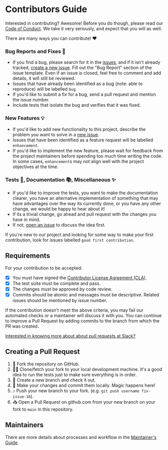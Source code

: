 # Contributors Guide

Interested in contributing? Awesome! Before you do though, please read our
[Code of Conduct](https://slackhq.github.io/code-of-conduct). We take it very seriously, and expect that you will as
well.

There are many ways you can contribute! ❤️

### Bug Reports and Fixes 🐞
-  If you find a bug, please search for it in the [issues](https://github.com/slackhq/keeper/issues), and if it isn't already tracked,
   [create a new issue](https://github.com/slackhq/keeper/issues/new). Fill out the "Bug Report" section of the issue template. Even if an issue is closed, feel free to comment and add details, it will still
   be reviewed.
-  Issues that have already been identified as a bug (note: able to reproduce) will be labelled `bug`.
-  If you'd like to submit a fix for a bug, send a pull request and mention the issue number.
  -  Include tests that isolate the bug and verifies that it was fixed.

### New Features 💡
-  If you'd like to add new functionality to this project, describe the problem you want to solve in a [new issue](https://github.com/slackhq/keeper/issues/new).
-  Issues that have been identified as a feature request will be labelled `enhancement`.
-  If you'd like to implement the new feature, please wait for feedback from the project
   maintainers before spending too much time writing the code. In some cases, `enhancement`s may
   not align well with the project objectives at the time.

### Tests 🔎, Documentation 📚, Miscellaneous ✨
-  If you'd like to improve the tests, you want to make the documentation clearer, you have an
   alternative implementation of something that may have advantages over the way its currently
   done, or you have any other change, we would be happy to hear about it!
  -  If its a trivial change, go ahead and pull request with the changes you have in mind.
  -  If not, [open an issue](https://github.com/slackhq/keeper/issues/new) to discuss the idea first.

If you're new to our project and looking for some way to make your first contribution, look for
issues labelled `good first contribution`.

## Requirements

For your contribution to be accepted:

- [x] You must have signed the [Contributor License Agreement (CLA)](https://cla-assistant.io/slackhq/keeper).
- [x] The test suite must be complete and pass.
- [x] The changes must be approved by code review.
- [x] Commits should be atomic and messages must be descriptive. Related issues should be mentioned by issue number.

If the contribution doesn't meet the above criteria, you may fail our automated checks or a maintainer will discuss it with you. You can continue to improve a Pull Request by adding commits to the branch from which the PR was created.

[Interested in knowing more about about pull requests at Slack?](https://slack.engineering/on-empathy-pull-requests-979e4257d158#.awxtvmb2z)

## Creating a Pull Request

1.  🍴 Fork the repository on GitHub.
2.  🏃‍♀️ Clone/fetch your fork to your local development machine. It's a good idea to run the tests just
    to make sure everything is in order.
3.  🌿 Create a new branch and check it out.
4.  🔮 Make your changes and commit them locally. Magic happens here!
5.  ⤴️ Push your new branch to your fork. (e.g. `git push username fix-issue-16`).
6.  📥 Open a Pull Request on github.com from your new branch on your fork to `main` in this
    repository.

## Maintainers

There are more details about processes and workflow in the [Maintainer's Guide](https://github.com/slackhq/keeper/blob/main/.maintainers_guide.md).